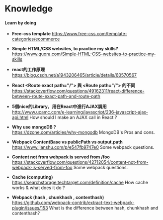 # Knowledge


#### Learn by doing

- **Free-css template**
  https://www.free-css.com/template-categories/ecommerce

- **Simple HTML/CSS websites, to practice my skills?**
  https://www.quora.com/Simple-HTML-CSS-websites-to-practice-my-skills

- **react的工作原理**  
  https://blog.csdn.net/a1943206465/article/details/60570567
  
- **React &lt;Route exact path="/"&gt; 與 &lt;Route path="/"&gt; 的不同**  
  https://stackoverflow.com/questions/49162311/react-difference-between-route-exact-path-and-route-path
  
- **5個nice的Library，用在React中進行AJAX調用**  
  http://www.ucamc.com/e-learning/javascript/236-javascript-ajax-api.html
  How should I make an AJAX call in React ?
 
- **Why use mongoDB ?**  
  https://dzone.com/articles/why-mongodb
  MongoDB's Pros and cons.
  
- **Webpack ContentBase vs publicPath vs output.path**  
  https://www.jianshu.com/p/e547fb9747e0
  Some webpack questions.

- **Content not from webpack is served from /foo**  
  https://stackoverflow.com/questions/42712054/content-not-from-webpack-is-served-from-foo
  Some webpack questions.

- **Cache (computing)**  
  https://searchstorage.techtarget.com/definition/cache
  How cache works & what does it do ?
  
- **Webpack (hash , chunkhash , contenthash)**  
  https://github.com/webpack-contrib/extract-text-webpack-plugin/issues/153
  What is the difference between hash, chunkhash and contenthash? 
 

 
 
